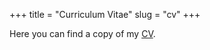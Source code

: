 +++
title = "Curriculum Vitae"
slug = "cv"
+++

Here you can find a copy of my <span class="badge"><a target=_blank href="Rohan French CV.pdf">CV</a></span>.
